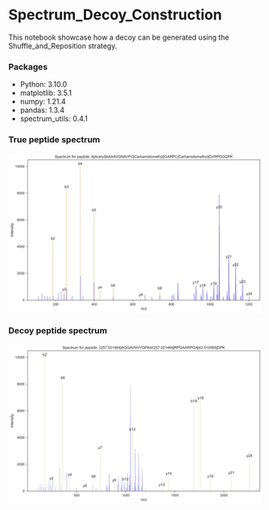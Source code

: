 # Spectrum_Decoy_Construction
This notebook showcase how a decoy can be generated using the Shuffle_and_Reposition strategy.

### Packages
- Python: 3.10.0
- matplotlib: 3.5.1
- numpy: 1.21.4
- pandas: 1.3.4
- spectrum_utils: 0.4.1


### True peptide spectrum
[![Image Description](/img/Spectrum_peaks.jpg)](/img/Spectrum_peaks.jpg)

### Decoy peptide spectrum
[![Image Description](/img/Decoy_spectrum_peaks.jpg)](/img/Decoy_spectrum_peaks.jpg)

